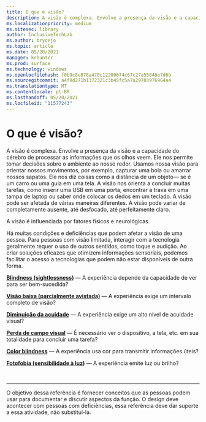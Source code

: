 ```yaml
---
title: O que é visão?
description: A visão é complexa. Envolve a presença da visão e a capacidade do cérebro de processar as informações que os olhos veem.
ms.localizationpriority: medium
ms.sitesec: library
author: InclusiveTechLab
ms.author: brycejo
ms.topic: article
ms.date: 05/20/2021
manager: krhunter
ms.prod: surface
ms.technology: windows
ms.openlocfilehash: f0b9c8e878a470c12200674c67c27a55846e7d6b
ms.sourcegitcommit: a4f8d271b1372321c3b45fc5a7a29703976964a4
ms.translationtype: MT
ms.contentlocale: pt-BR
ms.lasthandoff: 05/20/2021
ms.locfileid: "11577243"
---
```

# <a name="what-is-vision"></a>O que é visão?

A visão é complexa. Envolve a presença da visão e a capacidade do cérebro de processar as informações que os olhos veem. Ele nos permite tomar decisões sobre o ambiente ao nosso redor. Usamos nossa visão para orientar nossos movimentos, por exemplo, capturar uma bola ou amarrar nossos sapatos. Ele nos diz coisas como a distância de um objeto— se é um carro ou uma guia em uma tela. A visão nos orienta a concluir muitas tarefas, como inserir uma USB em uma porta, encontrar a trava em uma tampa de laptop ou saber onde colocar os dedos em um teclado. A visão pode ser afetada de várias maneiras diferentes. A visão pode variar de completamente ausente, até desfocado, até perfeitamente claro.

A visão é influenciada por fatores físicos e neurológicas. 

Há muitas condições e deficiências que podem afetar a visão de uma pessoa. Para pessoas com visão limitada, interagir com a tecnologia geralmente requer o uso de outros sentidos, como toque e audição. Ao criar soluções eficazes que otimizem informações sensoriais, podemos facilitar o acesso a tecnologias que podem não estar disponíveis de outra forma.

**[Blindness (sightlessness)](vision-blindness-sightlessness.md)** &mdash; A experiência depende da capacidade de ver para ser bem-sucedida?

**[Visão baixa (parcialmente avistada)](vision-low-vision-partially-sighted.md)** &mdash; A experiência exige um intervalo completo de visão?

**[Diminuição da acuidade](vision-decreased-acuity.md)** &mdash; A experiência exige um alto nível de acuidade visual?

**[Perda de campo visual](vision-visual-field-loss.md)** &mdash; É necessário ver o dispositivo, a tela, etc. em sua totalidade para concluir uma tarefa?

**[Color blindness](vision-color-blindness.md)** &mdash; A experiência usa cor para transmitir informações úteis?

**[Fotofobia (sensibilidade à luz)](vision-photophobia-light-sensitivity.md)** &mdash; A experiência emite luz ou brilho?

&nbsp;

[comment]: # (Instrução Footer)
___
O objetivo dessa referência é fornecer conceitos que as pessoas podem usar para documentar e discutir aspectos da função. O design deve acontecer com pessoas com deficiências, essa referência deve dar suporte a essa atividade, não substituí-la. 
